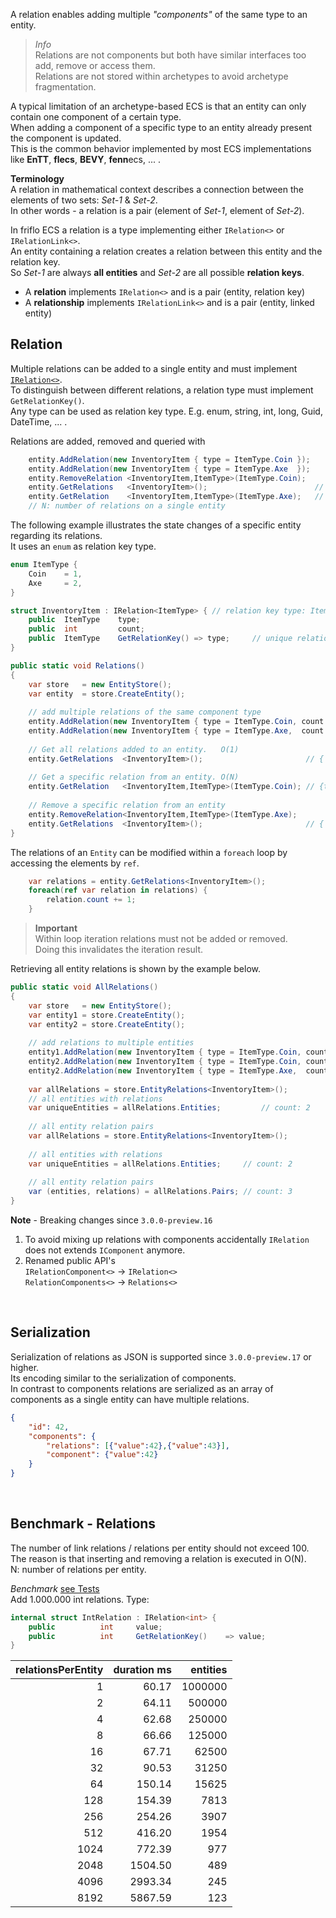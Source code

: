 A relation enables adding multiple *"components"* of the same type to an entity.  

> *Info*  
> Relations are not components but both have similar interfaces too add, remove or access them.  
> Relations are not stored within archetypes to avoid archetype fragmentation.

A typical limitation of an archetype-based ECS is that an entity can only contain one component of a certain type.  
When adding a component of a specific type to an entity already present the component is updated.  
This is the common behavior implemented by most ECS implementations like **EnTT**, **flecs**, **BEVY**, **fenn**ecs, ... .  

**Terminology**  
A relation in mathematical context describes a connection between the elements of two sets: *Set-1* & *Set-2*.  
In other words - a relation is a pair (element of *Set-1*, element of *Set-2*).

In friflo ECS a relation is a type implementing either `IRelation<>` or `IRelationLink<>`.  
An entity containing a relation creates a relation between this entity and the relation key.  
So *Set-1* are always **all entities** and *Set-2* are all possible **relation keys**.  

- A **relation** implements `IRelation<>` and is a pair (entity, relation key)
- A **relationship** implements `IRelationLink<>` and is a pair (entity, linked entity)

## Relation

Multiple relations can be added to a single entity and must implement
[`IRelation<>`](https://github.com/friflo/Friflo.Engine-docs/blob/main/api/IRelation_TKey_.md).  
To distinguish between different relations, a relation type must implement `GetRelationKey()`.  
Any type can be used as relation key type. E.g. enum, string, int, long, Guid, DateTime, ... .

Relations are added, removed and queried with
```cs
    entity.AddRelation(new InventoryItem { type = ItemType.Coin });
    entity.AddRelation(new InventoryItem { type = ItemType.Axe  });
    entity.RemoveRelation <InventoryItem,ItemType>(ItemType.Coin);
    entity.GetRelations   <InventoryItem>();                        // O(1)
    entity.GetRelation    <InventoryItem,ItemType>(ItemType.Axe);   // O(N)
    // N: number of relations on a single entity
```

The following example illustrates the state changes of a specific entity regarding its relations.  
It uses an `enum` as relation key type.

```cs
enum ItemType {
    Coin    = 1,
    Axe     = 2,
}

struct InventoryItem : IRelation<ItemType> { // relation key type: ItemType
    public  ItemType    type;
    public  int         count;
    public  ItemType    GetRelationKey() => type;     // unique relation key
}

public static void Relations()
{
    var store   = new EntityStore();
    var entity  = store.CreateEntity();
    
    // add multiple relations of the same component type
    entity.AddRelation(new InventoryItem { type = ItemType.Coin, count = 42 });
    entity.AddRelation(new InventoryItem { type = ItemType.Axe,  count =  3 });
    
    // Get all relations added to an entity.   O(1)
    entity.GetRelations  <InventoryItem>();                       // { Coin, Axe }
    
    // Get a specific relation from an entity. O(N)
    entity.GetRelation   <InventoryItem,ItemType>(ItemType.Coin); // {type=Coin, count=42}
    
    // Remove a specific relation from an entity
    entity.RemoveRelation<InventoryItem,ItemType>(ItemType.Axe);
    entity.GetRelations  <InventoryItem>();                       // { Coin }
}
```

The relations of an `Entity` can be modified within a `foreach` loop by accessing the elements by `ref`.
```cs
    var relations = entity.GetRelations<InventoryItem>();
    foreach(ref var relation in relations) {
        relation.count += 1;
    }
```
> **Important**  
> Within loop iteration relations must not be added or removed.  
> Doing this invalidates the iteration result.

Retrieving all entity relations is shown by the example below.
```cs
public static void AllRelations()
{
    var store   = new EntityStore();
    var entity1 = store.CreateEntity();
    var entity2 = store.CreateEntity();
    
    // add relations to multiple entities
    entity1.AddRelation(new InventoryItem { type = ItemType.Coin, count = 10 });
    entity2.AddRelation(new InventoryItem { type = ItemType.Coin, count = 20 });
    entity2.AddRelation(new InventoryItem { type = ItemType.Axe,  count =  1 });
    
    var allRelations = store.EntityRelations<InventoryItem>();
    // all entities with relations
    var uniqueEntities = allRelations.Entities;         // count: 2
    
    // all entity relation pairs
    var allRelations = store.EntityRelations<InventoryItem>();
    
    // all entities with relations
    var uniqueEntities = allRelations.Entities;     // count: 2
    
    // all entity relation pairs
    var (entities, relations) = allRelations.Pairs; // count: 3
}
```


**Note** - Breaking changes since `3.0.0-preview.16`

1. To avoid mixing up relations with components accidentally `IRelation` does not extends `IComponent` anymore.
2. Renamed public API's  
   `IRelationComponent<>` -> `IRelation<>`  
   `RelationComponents<>` -> `Relations<>`

<br/>


## Serialization

Serialization of relations as JSON is supported since `3.0.0-preview.17` or higher.  
Its encoding similar to the serialization of components.  
In contrast to components relations are serialized as an array of components as a single entity can have multiple relations.

```json
{
    "id": 42,
    "components": {
        "relations": [{"value":42},{"value":43}],
        "component": {"value":42}
    }
}
```
<br/>

## Benchmark - Relations

The number of link relations / relations per entity should not exceed 100.  
The reason is that inserting and removing a relation is executed in O(N).  
N: number of relations per entity.

*Benchmark* [see Tests](https://github.com/friflo/Friflo.Engine.ECS/blob/main/src/Tests/ECS/Relations/Test_Relations_Query.cs)  
Add 1.000.000 int relations. Type:
```cs
internal struct IntRelation : IRelation<int> {
    public          int     value;
    public          int     GetRelationKey()    => value;
}
```
| relationsPerEntity |        duration ms |           entities |
| ------------------:| ------------------:| ------------------:|
|                  1 |              60.17 |            1000000 |
|                  2 |              64.11 |             500000 |
|                  4 |              62.68 |             250000 |
|                  8 |              66.66 |             125000 |
|                 16 |              67.71 |              62500 |
|                 32 |              90.53 |              31250 |
|                 64 |             150.14 |              15625 |
|                128 |             154.39 |               7813 |
|                256 |             254.26 |               3907 |
|                512 |             416.20 |               1954 |
|               1024 |             772.39 |                977 |
|               2048 |            1504.50 |                489 |
|               4096 |            2993.34 |                245 |
|               8192 |            5867.59 |                123 |
